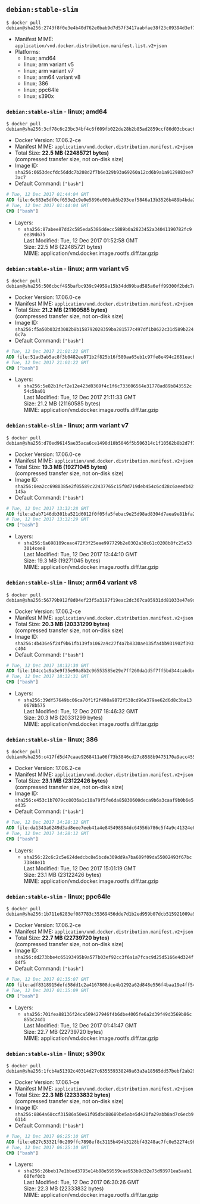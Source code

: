 ## `debian:stable-slim`

```console
$ docker pull debian@sha256:2743f8f0e3e4b40d762e0bab9d7d57f3417aabfae38f23c09394d3ef777e9871
```

-	Manifest MIME: `application/vnd.docker.distribution.manifest.list.v2+json`
-	Platforms:
	-	linux; amd64
	-	linux; arm variant v5
	-	linux; arm variant v7
	-	linux; arm64 variant v8
	-	linux; 386
	-	linux; ppc64le
	-	linux; s390x

### `debian:stable-slim` - linux; amd64

```console
$ docker pull debian@sha256:3cf78c6c23bc34bf4c6f609fb022de28b2b85ad2859ccf86d03cbcac62952adc
```

-	Docker Version: 17.06.2-ce
-	Manifest MIME: `application/vnd.docker.distribution.manifest.v2+json`
-	Total Size: **22.5 MB (22485721 bytes)**  
	(compressed transfer size, not on-disk size)
-	Image ID: `sha256:6653decfdc56ddc7b208d2f7b6e329b93a69260a12cd6b9a1a9129883ee73ac7`
-	Default Command: `["bash"]`

```dockerfile
# Tue, 12 Dec 2017 01:44:04 GMT
ADD file:6c683e5df0cf653e2c9e0e5896c009ab5b293cef5846a13b3526b489b4bda2b9 in / 
# Tue, 12 Dec 2017 01:44:04 GMT
CMD ["bash"]
```

-	Layers:
	-	`sha256:87abee87dd2c585eda5386ddecc5889b0a2823452a34041190782fc9ee39d675`  
		Last Modified: Tue, 12 Dec 2017 01:52:58 GMT  
		Size: 22.5 MB (22485721 bytes)  
		MIME: application/vnd.docker.image.rootfs.diff.tar.gzip

### `debian:stable-slim` - linux; arm variant v5

```console
$ docker pull debian@sha256:506cbcf495bafbc939c94959e15b34dd99bad585a6eff99300f2bdc7a77dd238
```

-	Docker Version: 17.06.0-ce
-	Manifest MIME: `application/vnd.docker.distribution.manifest.v2+json`
-	Total Size: **21.2 MB (21160585 bytes)**  
	(compressed transfer size, not on-disk size)
-	Image ID: `sha256:f5a50b032d3082b8b158792028359ba281577c497df1b0622c31d589b2246c7a`
-	Default Command: `["bash"]`

```dockerfile
# Tue, 12 Dec 2017 21:01:22 GMT
ADD file:51ad3ab5ac8f3b0482ee871b2f825b16f580aa65eb1c97fe8e494c2681eacb36 in / 
# Tue, 12 Dec 2017 21:01:22 GMT
CMD ["bash"]
```

-	Layers:
	-	`sha256:5e82b1fcf2e12e423d0369f4c1f6c733606564e31778ad89b843552c54c5ba01`  
		Last Modified: Tue, 12 Dec 2017 21:11:33 GMT  
		Size: 21.2 MB (21160585 bytes)  
		MIME: application/vnd.docker.image.rootfs.diff.tar.gzip

### `debian:stable-slim` - linux; arm variant v7

```console
$ docker pull debian@sha256:d70ed96145ae35aca6ce1490d10b5046f5b506314c1f10562b8b2d7f796ffb4c
```

-	Docker Version: 17.06.0-ce
-	Manifest MIME: `application/vnd.docker.distribution.manifest.v2+json`
-	Total Size: **19.3 MB (19271045 bytes)**  
	(compressed transfer size, not on-disk size)
-	Image ID: `sha256:0ea2cc6980385e2f05589c22437765c15f0d719deb454c6cd28c6aeedb42145a`
-	Default Command: `["bash"]`

```dockerfile
# Tue, 12 Dec 2017 13:32:28 GMT
ADD file:a3ab7146db301ba521d6012f0f05fa5febac9e25d98ad8304d7aea9e81bfa274 in / 
# Tue, 12 Dec 2017 13:32:29 GMT
CMD ["bash"]
```

-	Layers:
	-	`sha256:6a698109ceac472f3f25eae997729b2e0302a38c61c0208b8fc25e533014cee8`  
		Last Modified: Tue, 12 Dec 2017 13:44:10 GMT  
		Size: 19.3 MB (19271045 bytes)  
		MIME: application/vnd.docker.image.rootfs.diff.tar.gzip

### `debian:stable-slim` - linux; arm64 variant v8

```console
$ docker pull debian@sha256:56779b912f8d04ef23f5a3197f19eac2dc367ca05931dd81033e47e9d84fb7a9
```

-	Docker Version: 17.06.2-ce
-	Manifest MIME: `application/vnd.docker.distribution.manifest.v2+json`
-	Total Size: **20.3 MB (20331299 bytes)**  
	(compressed transfer size, not on-disk size)
-	Image ID: `sha256:4b436e5f24f9b61fb139fa1062a9c27f4a7b8330ae135fa4bb931902f393c404`
-	Default Command: `["bash"]`

```dockerfile
# Tue, 12 Dec 2017 18:32:30 GMT
ADD file:104cc1c9a3e9f35e90a8b2c96553585e29e7ff260da1d5f7ff5bd344cabdbe1d in / 
# Tue, 12 Dec 2017 18:32:31 GMT
CMD ["bash"]
```

-	Layers:
	-	`sha256:39df57649bc06ca70f1f2f498a9872f538cd96e379ae62d6d8c3ba130678b575`  
		Last Modified: Tue, 12 Dec 2017 18:46:32 GMT  
		Size: 20.3 MB (20331299 bytes)  
		MIME: application/vnd.docker.image.rootfs.diff.tar.gzip

### `debian:stable-slim` - linux; 386

```console
$ docker pull debian@sha256:c417fd5d47caae9268411a06f73b3846cd27c8588b9475170a9acc4558321908
```

-	Docker Version: 17.06.2-ce
-	Manifest MIME: `application/vnd.docker.distribution.manifest.v2+json`
-	Total Size: **23.1 MB (23122426 bytes)**  
	(compressed transfer size, not on-disk size)
-	Image ID: `sha256:e453c1b7079cc8036a1c10a79f5fe6da85830600deca9b6a3caaf9b0b6e5e435`
-	Default Command: `["bash"]`

```dockerfile
# Tue, 12 Dec 2017 14:28:12 GMT
ADD file:da1343a6249d3ad8eee7eeb41a4e845498984dc64556b786c5f4a9c41324e83a in / 
# Tue, 12 Dec 2017 14:28:12 GMT
CMD ["bash"]
```

-	Layers:
	-	`sha256:22c6c2c5e624dedcbc8e5bcde309dd9a7ba609f09da55002493f67bc73848e1b`  
		Last Modified: Tue, 12 Dec 2017 15:01:19 GMT  
		Size: 23.1 MB (23122426 bytes)  
		MIME: application/vnd.docker.image.rootfs.diff.tar.gzip

### `debian:stable-slim` - linux; ppc64le

```console
$ docker pull debian@sha256:1b711e6283ef087783c35369456dde7d1b2ed959b07dcb515921009a92198ab2
```

-	Docker Version: 17.06.2-ce
-	Manifest MIME: `application/vnd.docker.distribution.manifest.v2+json`
-	Total Size: **22.7 MB (22739720 bytes)**  
	(compressed transfer size, not on-disk size)
-	Image ID: `sha256:dd273bbe4c65193495b9a577b03ef92cc3f6a1a7fcac9d25d5166e4d324f84f5`
-	Default Command: `["bash"]`

```dockerfile
# Tue, 12 Dec 2017 01:35:07 GMT
ADD file:adf8318915defd58dd1c2a4167808dce4b1292a62d848e556f4baa19e4ff5484 in / 
# Tue, 12 Dec 2017 01:35:09 GMT
CMD ["bash"]
```

-	Layers:
	-	`sha256:701fea88136f24ca509427946f4b6dbe4005fe6a2d39f49d3569b86c85bc24d1`  
		Last Modified: Tue, 12 Dec 2017 01:41:47 GMT  
		Size: 22.7 MB (22739720 bytes)  
		MIME: application/vnd.docker.image.rootfs.diff.tar.gzip

### `debian:stable-slim` - linux; s390x

```console
$ docker pull debian@sha256:1fcb4a51392c40314d27c635559338249a63a3a18565dd57bebf2ab29915fce7
```

-	Docker Version: 17.06.1-ce
-	Manifest MIME: `application/vnd.docker.distribution.manifest.v2+json`
-	Total Size: **22.3 MB (22333832 bytes)**  
	(compressed transfer size, not on-disk size)
-	Image ID: `sha256:8864a68ccf31586a50e61f05dbd88689be5abe5d420fa29abb8ad7c6ecb96114`
-	Default Command: `["bash"]`

```dockerfile
# Tue, 12 Dec 2017 06:25:10 GMT
ADD file:e827c53321f0c209ffc7898ef8c3115b494b3128bf43248ac7fc0e52274c9b1e in / 
# Tue, 12 Dec 2017 06:25:10 GMT
CMD ["bash"]
```

-	Layers:
	-	`sha256:26beb17e1bbed3795e14b88e59559cae953b9d32e75d93971ea5aab160fef0db`  
		Last Modified: Tue, 12 Dec 2017 06:30:26 GMT  
		Size: 22.3 MB (22333832 bytes)  
		MIME: application/vnd.docker.image.rootfs.diff.tar.gzip
